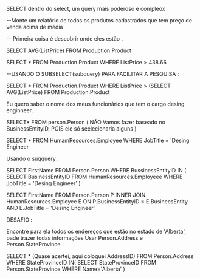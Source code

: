 SELECT dentro do select, um query mais poderoso e compleox 

--Monte um relatório de todos os produtos cadastrados que tem preço de venda acima de média

-- Primeira coisa é descobrir onde eles estão .


SELECT  AVG(ListPrice)
FROM Production.Product


SELECT *
FROM Production.Product
WHERE ListPrice > 438.66


--USANDO O SUBSELECT(subquery)
 PARA FACILITAR A PESQUISA :

SELECT *
FROM Production.Product
WHERE ListPrice > (SELECT AVG(ListPrice) FROM Production.Product

 Eu quero saber o nome dos meus funcionários que tem o cargo desing enginneer. 


 SELECT*
 FROM person.Person 
 ( NÃO Vamos fazer baseado no BusinessEntityID, POIS  ele só seelecionaria alguns
 )

 SELECT *
 FROM HumamResources.Employee
 WHERE JobTitle = 'Desing Engineer 
 
Usando o suqquery : 


SELECT FirstName
FROM Person.Person 
WHERE BussinessEntityID IN (
    SELECT BusinessEntityID 
    FROM HumanResources.Employeee
    WHERE JobTitle = 'Desing Engineer'
)

SELECT FirstName
FROM Person.Person P
INNER JOIN HumanResources.Employee E ON P.BusinessEntityID = E.BusineesEntity  
AND E.JobTitle = 'Desing Engineer'

DESAFIO : 

Encontre para ela todos os endereços que estão no estado de 'Alberta', pade trazer todas informações
Usar Person.Address e Person.StateProvince 


SELECT * (Quase acertei, aqui coloquei AddressID)
FROM Person.Address
WHERE StateProvinceID IN(
SELECT StateProvinceID
FROM  Person.StateProvince
WHERE Name='Alberta'
)

